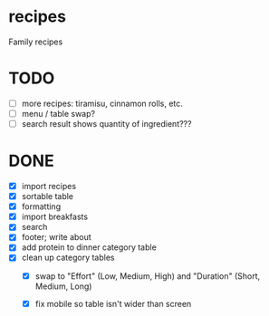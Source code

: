 # recipes
Family recipes

# TODO
- [ ] more recipes: tiramisu, cinnamon rolls, etc.
- [ ] menu / table swap?
- [ ] search result shows quantity of ingredient???

# DONE
- [X] import recipes
- [X] sortable table
- [X] formatting
- [X] import breakfasts
- [X] search
- [X] footer; write about
- [X] add protein to dinner category table
- [X] clean up category tables
  - [X] swap to "Effort" (Low, Medium, High) and "Duration" (Short, Medium, Long)
  - [X] fix mobile so table isn't wider than screen

